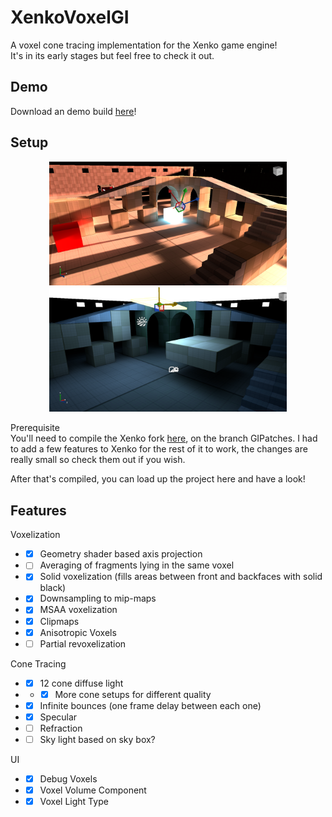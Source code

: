 
# XenkoVoxelGI
A voxel cone tracing implementation for the Xenko game engine!  
It's in its early stages but feel free to check it out.  

## Demo
Download an demo build <a href="https://forums.xenko.com/t/voxel-gi-implementation/1947/6?u=spike1">here</a>!

## Setup  

<p align="center">
	<img src="Screenshots/Screenshot1.png" alt="Best lighting" width="380" />
	<img src="Screenshots/Screenshot2.png" alt="Also best lighting" width="380" />
</p>

Prerequisite  
    You'll need to compile the Xenko fork [here](https://github.com/WhyPenguins/xenko), on the branch GIPatches. I had to add a few features to Xenko for the rest of it to work, the changes are really small so check them out if you wish.  

After that's compiled, you can load up the project here and have a look!  

## Features  

 Voxelization
- - [X] Geometry shader based axis projection
- - [ ] Averaging of fragments lying in the same voxel
- - [x] Solid voxelization (fills areas between front and backfaces with solid black)
- - [x] Downsampling to mip-maps
- - [x] MSAA voxelization
- - [x] Clipmaps
- - [x] Anisotropic Voxels
- - [ ] Partial revoxelization

Cone Tracing
- - [x] 12 cone diffuse light
- - - [x] More cone setups for different quality
- - [x] Infinite bounces (one frame delay between each one)
- - [x] Specular
- - [ ] Refraction
- - [ ] Sky light based on sky box?

UI
- - [x] Debug Voxels
- - [x] Voxel Volume Component
- - [x] Voxel Light Type
